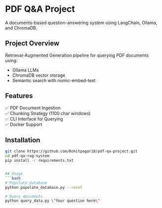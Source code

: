 # PDF Q&A Project
A documents-based question-answering system using LangChain, Ollama, and ChromaDB.


## Project Overview
Retrieval-Augmented Generation pipeline for querying PDF documents using:
- Ollama LLMs
- ChromaDB vector storage
- Semantic search with nomic-embed-text

## Features
✅ PDF Document Ingestion  
✅ Chunking Strategy (1100 char windows)  
✅ CLI Interface for Querying  
✅ Docker Support  

## Installation
```bash
git clone https://github.com/Rohitpagar18/pdf-qa-project.git
cd pdf-qa-rag-system
pip install -r requirements.txt


## Usage
```bash
# Populate database
python populate_database.py --reset

# Query documents
python query_data.py \"Your question here\"
